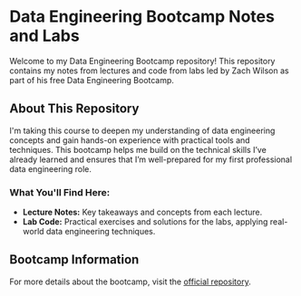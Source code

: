 # Data Engineering Bootcamp Notes and Labs

Welcome to my Data Engineering Bootcamp repository! This repository contains my notes from lectures and code from labs led by Zach Wilson as part of his free Data Engineering Bootcamp.  

## About This Repository
I'm taking this course to deepen my understanding of data engineering concepts and gain hands-on experience with practical tools and techniques. This bootcamp helps me build on the technical skills I’ve already learned and ensures that I’m well-prepared for my first professional data engineering role.

### What You'll Find Here:
- **Lecture Notes:** Key takeaways and concepts from each lecture.
- **Lab Code:** Practical exercises and solutions for the labs, applying real-world data engineering techniques.

## Bootcamp Information
For more details about the bootcamp, visit the [official repository](https://github.com/DataExpert-io/data-engineer-handbook/tree/main/bootcamp).
